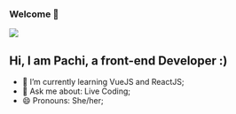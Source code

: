 ### Welcome 🖤
![](https://media.giphy.com/media/bcKmIWkUMCjVm/giphy.gif)


## Hi, I am Pachi, a front-end Developer :)
- 🌱 I’m currently learning VueJS and ReactJS;
- 💬 Ask me about: Live Coding;
- 😄 Pronouns: She/her;

